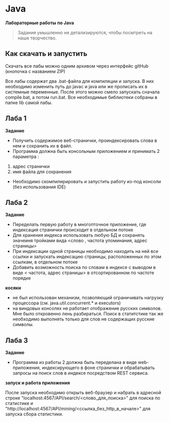 Java
====
**Лабораторные работы по Java**

>Задания умышленно не детализируются, чтобы посмтреть на наше творчество.

Как скачать и запустить
-----------------------

Скачать все лабы можно одним архивом через интерфейс gitHub (кнопочка с названием ZIP)

Все лабы содержат два .bat-файла для компиляции и запуска. 
В них необходимо изменить путь до javac и java или же прописать их в системные переменные.
После этого можно смело запускать сначала compile.bat, а потом run.bat. 
Все необходимые библиотеки собраны в папке lib самой лабы. 


Лаба 1
------

**Задание** 

- Получить содержимое веб-странички, проиндексировать слова в нем и сохранить их в файл.
- Программа должна быть консольным приложением и принимать 2 параметра :
1. адрес странички 
2. имя файла для сохранения
	
- Необходимо скомпилирировать и запустить работу из-под консоли (без использования IDE)


Лаба 2
------

**Задание** 

- Переделать первую работу в многопточное приложение, где индексация странички происходит в отдельном потоке
- Для хранения индекса использовать любую БД и сохранять значеиня тройками вида <слово , частота упоминания, адрес страницы>
- При индексации одной страницы необходимо находить на ней все ссылки и запускать индексацию страницы, расположенных по этом ссылкам, в отдельном потоке
- Добавить возможность поиска по словам в индексе с выводом в виде < частота, адрес страницы> в отсортированном по частоте порядке

**косяки**
- не был использован механизм, позволяющий ограничивать нагрузку процессора (см. java.util.concurrent.* и executors)
- на виндовых консолях не работает отображение русских символов. Мне было откровенно лень разбираться. Поиск в статитстике так же необходимо выполнять только для слов не содержащих русские символы. 


Лаба 3
------

**Задание** 

- Программа из работы 2 должна быть переделана в виде web-приложения, индексирующего в фоне странички и обрабатывать запросы на поиск слов в индексе посредством REST сервиса.


**запуск и работа приложения**

После запуска необходимо открыть веб-браузер и набрать в адресной строке "localhost:4567/API/search/<слово_для_поиска>" для поиска по статистике и "http://localhost:4567/API/mining/<ссылка_без_http_в_начале>" для запуска сбора статистики.

